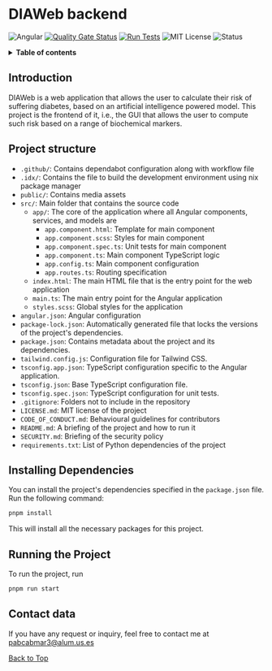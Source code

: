 <a name="top"></a>

# DIAWeb backend

![Angular](https://img.shields.io/badge/angular-%23DD0031.svg?style=flat-square&logo=angular&logoColor=white)
[![Quality Gate Status](https://sonarcloud.io/api/project_badges/measure?project=DIAWebOrg_DIAWeb-frontend&metric=alert_status)](https://sonarcloud.io/summary/new_code?id=DIAWebOrg_DIAWeb-frontend)
[![Run Tests](https://github.com/DIAWebOrg/DIAWeb-frontend/actions/workflows/tests.yaml/badge.svg)](https://github.com/DIAWebOrg/DIAWeb-frontend/actions/workflows/tests.yaml)
![MIT License](https://img.shields.io/badge/License-MIT-yellow.svg)
![Status](https://img.shields.io/badge/status-alpha-orange)

<details>  
<summary><b>Table of contents</b></summary>
  
1. [Introduction](#introduction)
2. [Project structure](#project-structure)
3. [Installing Dependencies](#installing-dependencies)
4. [Running the Project](#running-the-project)
5. [Contact data](#contact-data)
6. [License](LICENSE.md)
</details>

## Introduction

DIAWeb is a web application that allows the user to calculate their risk of suffering diabetes, based on an artificial intelligence powered model. This project is the frontend of it, i.e., the GUI that allows the user to compute such risk based on a range of biochemical markers.

## Project structure

- `.github/`: Contains dependabot configuration along with workflow file
- `.idx/`: Contains the file to build the development environment using nix package manager
- `public/`: Contains media assets
- `src/`: Main folder that contains the source code
  - `app/`: The core of the application where all Angular components, services, and models are
    - `app.component.html`: Template for main component
    - `app.component.scss`: Styles for main component
    - `app.component.spec.ts`: Unit tests for main component
    - `app.component.ts`: Main component TypeScript logic
    - `app.config.ts`: Main component configuration
    - `app.routes.ts`: Routing specification
  - `index.html`: The main HTML file that is the entry point for the web application
  - `main.ts`: The main entry point for the Angular application
  - `styles.scss`: Global styles for the application
- `angular.json`: Angular configuration
- `package-lock.json`: Automatically generated file that locks the versions of the project's dependencies.
- `package.json`: Contains metadata about the project and its dependencies.
- `tailwind.config.js`: Configuration file for Tailwind CSS.
- `tsconfig.app.json`: TypeScript configuration specific to the Angular application.
- `tsconfig.json`: Base TypeScript configuration file.
- `tsconfig.spec.json`: TypeScript configuration for unit tests.
- `.gitignore`: Folders not to include in the repository
- `LICENSE.md`: MIT license of the project
- `CODE_OF_CONDUCT.md`: Behavioural guidelines for contributors
- `README.md`: A briefing of the project and how to run it
- `SECURITY.md`: Briefing of the security policy
- `requirements.txt`: List of Python dependencies of the project

## Installing Dependencies

You can install the project's dependencies specified in the `package.json` file. Run the following command:

```bash
pnpm install
```

This will install all the necessary packages for this project.

## Running the Project

To run the project, run

```bash
pnpm run start
```

## Contact data

If you have any request or inquiry, feel free to contact me at [pabcabmar3@alum.us.es](mailto:pabcabmar3@alum.us.es)

<a href="#top">Back to Top</a>
